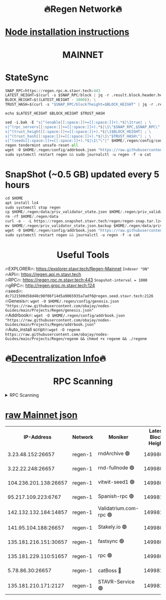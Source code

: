 <h1 align="center"> 🔥Regen Network🔥</h1>

[Node installation instructions](https://github.com/obajay/nodes-Guides/tree/main/Projects/Regen)
=
<h1 align="center"> MAINNET</h1>

# StateSync
```python
SNAP_RPC=https://regen.rpc.m.stavr.tech:443
LATEST_HEIGHT=$(curl -s $SNAP_RPC/block | jq -r .result.block.header.height); \
BLOCK_HEIGHT=$((LATEST_HEIGHT - 1000)); \
TRUST_HASH=$(curl -s "$SNAP_RPC/block?height=$BLOCK_HEIGHT" | jq -r .result.block_id.hash)

echo $LATEST_HEIGHT $BLOCK_HEIGHT $TRUST_HASH

sed -i.bak -E "s|^(enable[[:space:]]+=[[:space:]]+).*$|\1true| ; \
s|^(rpc_servers[[:space:]]+=[[:space:]]+).*$|\1\"$SNAP_RPC,$SNAP_RPC\"| ; \
s|^(trust_height[[:space:]]+=[[:space:]]+).*$|\1$BLOCK_HEIGHT| ; \
s|^(trust_hash[[:space:]]+=[[:space:]]+).*$|\1\"$TRUST_HASH\"| ; \
s|^(seeds[[:space:]]+=[[:space:]]+).*$|\1\"\"|" $HOME/.regen/config/config.toml
regen tendermint unsafe-reset-all
wget -O $HOME/.regen/config/addrbook.json "https://raw.githubusercontent.com/obajay/nodes-Guides/main/Projects/Regen/addrbook.json"
sudo systemctl restart regen && sudo journalctl -u regen -f -o cat
```
# SnapShot (~0.5 GB) updated every 5 hours
```python
cd $HOME
apt install lz4
sudo systemctl stop regen
cp $HOME/.regen/data/priv_validator_state.json $HOME/.regen/priv_validator_state.json.backup
rm -rf $HOME/.regen/data
curl -o - -L https://regen.snapshot.stavr.tech/regen/regen-snap.tar.lz4 | lz4 -c -d - | tar -x -C $HOME/.regen --strip-components 2
mv $HOME/.regen/priv_validator_state.json.backup $HOME/.regen/data/priv_validator_state.json
wget -O $HOME/.regen/config/addrbook.json "https://raw.githubusercontent.com/obajay/nodes-Guides/main/Projects/Regen/addrbook.json"
sudo systemctl restart regen && journalctl -u regen -f -o cat
```

 <h1 align="center"> Useful Tools</h1>

🔥EXPLORER🔥:     https://explorer.stavr.tech/Regen-Mainnet        `Indexer "ON"` \
🔥API🔥:          https://regen.api.m.stavr.tech \
🔥RPC🔥:          https://regen.rpc.m.stavr.tech:443              `Snapshot-interval = 1000` \
🔥gRPC🔥:         http://regen.grpc.m.stavr.tech:124 \
🔥seed🔥:      `dc7121500d58d40c98f06f14d5a9065935a7adf6@regen.seed.stavr.tech:2126` \
🔥Genesis🔥:   `wget -O $HOME/.regen/config/genesis.json "https://raw.githubusercontent.com/obajay/nodes-Guides/main/Projects/Regen/genesis.json"` \
🔥Addrbook🔥:  `wget -O $HOME/.regen/config/addrbook.json "https://raw.githubusercontent.com/obajay/nodes-Guides/main/Projects/Regen/addrbook.json"` \
🔥Auto_install script🔥:`wget -O regenm https://raw.githubusercontent.com/obajay/nodes-Guides/main/Projects/Regen/regenm && chmod +x regenm && ./regenm`

🔥[Decentralization Info](https://github.com/obajay/StateSync-snapshots/tree/main/Projects/Regen/Decentralization)🔥
=
<h1 align="center"> RPC Scanning</h1>

<details>
<summary>RPC Scanning</summary>

<h2 align="center"> We scan nodes in real time every 4 hours. And we provide the final result of RPC endpoints.
We cannot influence the operation of these nodes in any way. </h2>


```python
If Voting Power is higher than 0 --> then the Node is a validator of the network and may be subject to attack and be a potential threat to the chain.
```
```python
We marked such validators with a red symbol
```

</details>

[raw Mainnet json](https://rpc-check.regenm.stavr.tech/regenm/rpc-regenm-result.json)
=


<table><tr><th>IP-Address</th><th>Network</th><th>Moniker</th><th>Latest Block Height</th><th>Earliest Block Height</th><th>Catching Up</th><th>Tx Index</th><th>Voting Power</th><th>Scan Time</th></tr><tr><td>3.23.48.152:26657</td><td>regen-1</td><td>rndArchive 🟢</td><td>14998097</td><td>1</td><td>False</td><td>on</td><td>0</td><td>2024-03-06T08:23:50.971924758UTC</td></tr><tr><td>3.22.22.248:26657</td><td>regen-1</td><td>rnd-fullnode 🟢</td><td>14998097</td><td>4134001</td><td>False</td><td>on</td><td>0</td><td>2024-03-06T08:23:48.292916788UTC</td></tr><tr><td>104.236.201.138:26657</td><td>regen-1</td><td>vitwit-seed1 🟢</td><td>14998092</td><td>8943001</td><td>False</td><td>on</td><td>0</td><td>2024-03-06T08:23:20.497013200UTC</td></tr><tr><td>95.217.109.223:6767</td><td>regen-1</td><td>Spanish-rpc 🟢</td><td>14998100</td><td>10068001</td><td>False</td><td>on</td><td>0</td><td>2024-03-06T08:24:03.877485973UTC</td></tr><tr><td>142.132.132.184:14857</td><td>regen-1</td><td>Validatrium.com-rpc 🟢</td><td>14998100</td><td>11175001</td><td>False</td><td>on</td><td>0</td><td>2024-03-06T08:24:04.117982556UTC</td></tr><tr><td>141.95.104.188:26657</td><td>regen-1</td><td>Stakely.io 🟢</td><td>14998095</td><td>13442501</td><td>False</td><td>on</td><td>0</td><td>2024-03-06T08:23:39.478110570UTC</td></tr><tr><td>135.181.216.151:30657</td><td>regen-1</td><td>fastsync 🟢</td><td>14998098</td><td>14457001</td><td>False</td><td>off</td><td>0</td><td>2024-03-06T08:23:53.348170388UTC</td></tr><tr><td>135.181.229.110:51657</td><td>regen-1</td><td>rpc 🟢</td><td>14998095</td><td>14844001</td><td>False</td><td>on</td><td>0</td><td>2024-03-06T08:23:37.206184848UTC</td></tr><tr><td>5.78.86.30:26657</td><td>regen-1</td><td>catBoss 🔴</td><td>14998102</td><td>14962001</td><td>False</td><td>on</td><td>9068958623</td><td>2024-03-06T08:24:19.362457075UTC</td></tr><tr><td>135.181.210.171:2127</td><td>regen-1</td><td>STAVR-Service 🟢</td><td>14998103</td><td>14995001</td><td>False</td><td>on</td><td>0</td><td>2024-03-06T08:24:23.747263741UTC</td></tr></table>
